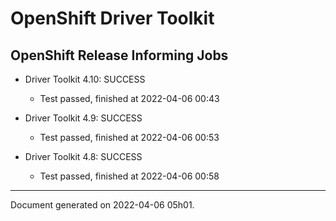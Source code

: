 
OpenShift Driver Toolkit
========================

OpenShift Release Informing Jobs
--------------------------------



* Driver Toolkit 4.10: SUCCESS
  - Test passed, finished at 2022-04-06 00:43



* Driver Toolkit 4.9: SUCCESS
  - Test passed, finished at 2022-04-06 00:53



* Driver Toolkit 4.8: SUCCESS
  - Test passed, finished at 2022-04-06 00:58

---
Document generated on 2022-04-06 05h01.
